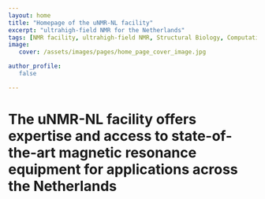 ```yaml
---
layout: home
title: "Homepage of the uNMR-NL facility"
excerpt: "ultrahigh-field NMR for the Netherlands"
tags: [NMR facility, ultrahigh-field NMR, Structural Biology, Computational Biology, Protein Structure]
image:
   cover: /assets/images/pages/home_page_cover_image.jpg

author_profile: 
   false

---
```



# The uNMR-NL facility offers expertise and access to state-of-the-art magnetic resonance equipment for applications across the Netherlands
